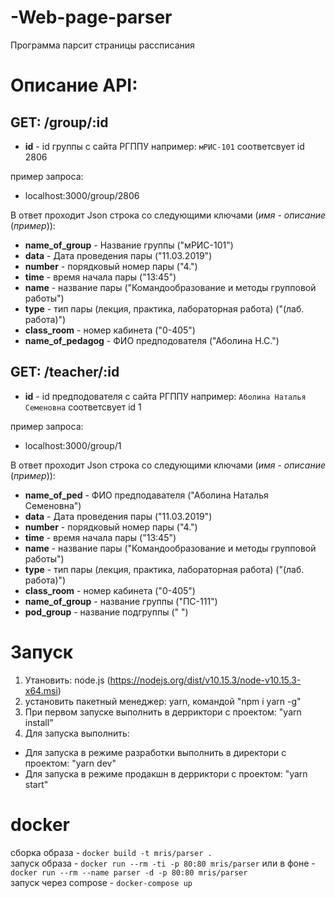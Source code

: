 # -Web-page-parser

Программа парсит страницы рассписания

# Описание API:

## GET: /group/:id

- **id** - id группы c сайта РГППУ
например: `мРИС-101` соответсвует id 2806  

пример запроса:
- localhost:3000/group/2806

В ответ проходит Json строка со следующими ключами (*имя* - *описание* (*пример*)):  
- **name_of_group** - Название группы ("мРИС-101")  
- **data** - Дата проведения пары ("11.03.2019")  
- **number** - порядковый номер пары ("4.")  
- **time** - время начала пары ("13:45")  
- **name** - название пары ("Командообразование и методы групповой работы") 
- **type** - тип пары (лекция, практика, лабораторная работа) ("(лаб. работа)")  
- **class_room** - номер кабинета ("0-405")  
- **name_of_pedagog** - ФИО предподователя ("Аболина Н.С.") 

## GET: /teacher/:id

- **id** - id предподователя c сайта РГППУ
например: `Аболина Наталья Семеновна` соответсвует id 1  

пример запроса:
- localhost:3000/group/1

В ответ проходит Json строка со следующими ключами (*имя* - *описание* (*пример*)):  
- **name_of_ped** - ФИО предподавателя ("Аболина Наталья Семеновна")
- **data** - Дата проведения пары ("11.03.2019")
- **number** - порядковый номер пары ("4.")
- **time** - время начала пары ("13:45")
- **name** - название пары ("Командообразование и методы групповой работы")
- **type** - тип пары (лекция, практика, лабораторная работа) ("(лаб. работа)") 
- **class_room** - номер кабинета ("0-405")
- **name_of_group** - название группы ("ПС-111")
- **pod_group** - название подгруппы (" ")

# Запуск

1. Утановить: node.js (https://nodejs.org/dist/v10.15.3/node-v10.15.3-x64.msi)  
1. установить пакетный менеджер: yarn, командой "npm i yarn -g"  
1. При первом запуске выполнить в дерриктори с проектом: "yarn install"  
1. Для запуска выполнить:
  - Для запуска в режиме разработки выполнить в директори с проектом: "yarn dev"  
  - Для запуска в режиме продакшн в дерриктори с проектом: "yarn start"  

# docker

сборка образа - `docker build -t mris/parser .`  
запуск образа - `docker run --rm -ti -p 80:80 mris/parser` 
или в фоне - `docker run --rm --name parser -d -p 80:80 mris/parser`  
запуск через compose - `docker-compose up`  
